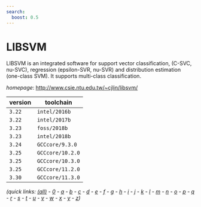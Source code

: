 ```yaml
---
search:
  boost: 0.5
---
```

# LIBSVM

LIBSVM is an integrated software for support vector classification, (C-SVC, nu-SVC), regression  (epsilon-SVR, nu-SVR) and distribution estimation (one-class SVM). It supports multi-class classification.

*homepage*: <http://www.csie.ntu.edu.tw/~cjlin/libsvm/>

version | toolchain
--------|----------
``3.22`` | ``intel/2016b``
``3.22`` | ``intel/2017b``
``3.23`` | ``foss/2018b``
``3.23`` | ``intel/2018b``
``3.24`` | ``GCCcore/9.3.0``
``3.25`` | ``GCCcore/10.2.0``
``3.25`` | ``GCCcore/10.3.0``
``3.25`` | ``GCCcore/11.2.0``
``3.30`` | ``GCCcore/11.3.0``


*(quick links: [(all)](../index.md) - [0](../0/index.md) - [a](../a/index.md) - [b](../b/index.md) - [c](../c/index.md) - [d](../d/index.md) - [e](../e/index.md) - [f](../f/index.md) - [g](../g/index.md) - [h](../h/index.md) - [i](../i/index.md) - [j](../j/index.md) - [k](../k/index.md) - [l](../l/index.md) - [m](../m/index.md) - [n](../n/index.md) - [o](../o/index.md) - [p](../p/index.md) - [q](../q/index.md) - [r](../r/index.md) - [s](../s/index.md) - [t](../t/index.md) - [u](../u/index.md) - [v](../v/index.md) - [w](../w/index.md) - [x](../x/index.md) - [y](../y/index.md) - [z](../z/index.md))*


